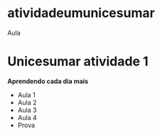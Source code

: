 # atividadeumunicesumar
Aula
# Unicesumar atividade 1
**Aprendendo cada dia mais**
* Aula 1
* Aula 2
* Aula 3
* Aula 4
* Prova
